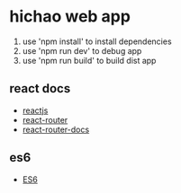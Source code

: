 # hichao web app

1. use 'npm install' to install dependencies
2. use 'npm run dev' to debug app
3. use 'npm run build' to build dist app


## react docs

- [reactjs](http://facebook.github.io/react/)
- [react-router](https://github.com/rackt/react-router)
- [react-router-docs](https://github.com/rackt/react-router/tree/master/docs)

## es6

- [ES6](http://es6.ruanyifeng.com/)
